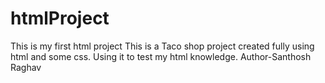 # htmlProject
This is my first html project
This is a Taco shop project created fully using html and some css.
Using it to test my html knowledge. 
Author-Santhosh Raghav
